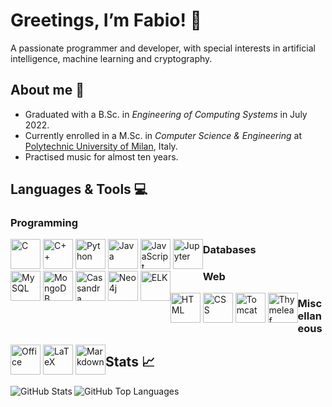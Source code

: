 # Greetings, I’m Fabio! :wave:

A passionate programmer and developer, with special interests in artificial intelligence, machine
learning and cryptography.

## About me :boy:

* Graduated with a B.Sc. in _Engineering of Computing Systems_ in July 2022.
* Currently enrolled in a M.Sc. in _Computer Science & Engineering_ at [Polytechnic University of Milan](https://www.polimi.it/), Italy.
* Practised music for almost ten years.
<!-- * Always glad to help and learn new stuff! -->

## Languages & Tools :computer:

### Programming

<div style = "float: left;">
<img alt = "C" width = "48px" src = "https://cdn.jsdelivr.net/gh/devicons/devicon/icons/c/c-original.svg">
<img alt = "C++" width = "48px" src = "https://cdn.jsdelivr.net/gh/devicons/devicon/icons/cplusplus/cplusplus-original.svg">
<img alt = "Python" width = "48px" src = "https://cdn.jsdelivr.net/gh/devicons/devicon/icons/python/python-original.svg">
<img alt = "Java" width = "48px" src = "https://cdn.jsdelivr.net/gh/devicons/devicon/icons/java/java-original.svg">
<img alt = "JavaScript" width = "48px" src = "https://cdn.jsdelivr.net/gh/devicons/devicon/icons/javascript/javascript-original.svg">
<!-- <img align = "left" alt = "R" width = "48px" src = "https://cdn.jsdelivr.net/gh/devicons/devicon/icons/r/r-original.svg"> -->
<!-- <img align = "left" alt = "MATLAB" width = "48px" src = "https://cdn.jsdelivr.net/gh/devicons/devicon/icons/matlab/matlab-original.svg"> -->
<img alt = "Jupyter" width = "48px" src = "https://cdn.jsdelivr.net/gh/devicons/devicon/icons/jupyter/jupyter-original.svg">
</div>

### Databases

<div style = "float: left;">
<img alt = "MySQL" width = "48px" src = "https://cdn.jsdelivr.net/gh/devicons/devicon/icons/mysql/mysql-original.svg">
<img alt = "MongoDB" width = "48px" src = "https://cdn.jsdelivr.net/gh/devicons/devicon/icons/mongodb/mongodb-original.svg">
<img alt = "Cassandra" width = "48px" src = "https://upload.wikimedia.org/wikipedia/commons/5/5e/Cassandra_logo.svg">
<!-- <img alt = "Redis" width = "48px" src = "https://cdn.jsdelivr.net/gh/devicons/devicon/icons/redis/redis-original.svg"> -->
<img alt = "Neo4j" width = "48px" src = "https://cdn.jsdelivr.net/gh/devicons/devicon/icons/neo4j/neo4j-original.svg">
<img alt = "ELK" width = "48px" src = "https://static-www.elastic.co/v3/assets/bltefdd0b53724fa2ce/blt0090c6239e64faf8/62aa0980c949fd5059e8aebc/logo-stack-32-color.svg">
</div>

### Web

<div style = "float: left;">
<img alt = "HTML" width = "48px" src = "https://cdn.jsdelivr.net/gh/devicons/devicon/icons/html5/html5-original.svg">
<img alt = "CSS" width = "48px" src = "https://cdn.jsdelivr.net/gh/devicons/devicon/icons/css3/css3-original.svg">
<img alt = "Tomcat" width = "48px" src = "https://cdn.jsdelivr.net/gh/devicons/devicon/icons/tomcat/tomcat-original.svg">
<img alt = "Thymeleaf" width = "48px" src = "https://www.thymeleaf.org/images/thymeleaf.png">
</div>

### Miscellaneous

<div style = "float: left;">
<img alt = "Office" width = "48px" src = "https://upload.wikimedia.org/wikipedia/commons/5/5f/Microsoft_Office_logo_%282019%E2%80%93present%29.svg">
<img alt = "LaTeX" width = "48px" src = "https://cdn.jsdelivr.net/gh/devicons/devicon/icons/latex/latex-original.svg">
<img alt = "Markdown" width = "48px" src = "https://cdn.jsdelivr.net/gh/devicons/devicon/icons/markdown/markdown-original.svg">
</div>

## Stats :chart_with_upwards_trend:

<img align = "left" alt = "GitHub Stats" src = "https://github-readme-stats.vercel.app/api?username=fabio-ciani&show_icons=true">
<img align = "left" alt = "GitHub Top Languages" src = "https://github-readme-stats.vercel.app/api/top-langs/?username=fabio-ciani">

<!--
**fabio-ciani-polimi/fabio-ciani-polimi** is a ✨ _special_ ✨ repository because its `README.md` (this file) appears on your GitHub profile.

Here are some ideas to get you started:

- 🔭 I’m currently working on ...
- 🌱 I’m currently learning ...
- 👯 I’m looking to collaborate on ...
- 🤔 I’m looking for help with ...
- 💬 Ask me about ...
- 📫 How to reach me: ...
- 😄 Pronouns: ...
- ⚡ Fun fact: ...
-->

